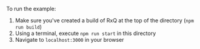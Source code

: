 To run the example:

1. Make sure you've created a build of RxQ at the top of the directory (`npm run build`)
2. Using a terminal, execute `npm run start` in this directory
3. Navigate to `localhost:3000` in your browser